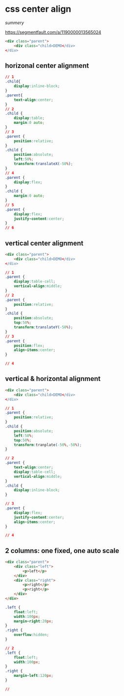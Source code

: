 # css center align
*summery*

https://segmentfault.com/a/1190000013565024
 
```html
<div class="parent">
    <div class="child>DEMO</div>
</div>
```
## horizonal center alignment

```css
// 1
.child{
    display:inline-block;
}
.parent{
    text-align:center;
}
// 2
.child {
    display:table;
    margin:0 auto;
}
// 3
.parent {
    position:relative;
}
.child {
    position:absolute;
    left:50%;
    transform:translateX(-50%);
}
// 4
.parent {
    display:flex;
}
.child {
    margin:0 auto;
}
// 5
.parent {
    display:flex;
    justify-content:center;
}
// 6

```
## vertical center alignment 
```html
<div class="parent">
    <div class="child>DEMO</div>
</div>
```
```css
// 1
.parent {
    display:table-cell;
    vertical-align:middle;
}
// 2
.parent {
    position:relative;
}
.child {
    position:absolute;
    top:50%;
    transform:translateY(-50%);
}
// 3
.parent {
    position:flex;
    align-items:center;
}

// 4

```
## vertical & horizontal alignment

```html
<div class="parent">
    <div class="child>DEMO</div>
</div>
```

```css
// 1
.parent {
    position:relative;
}
.child {
    position:absolute;
    left:50%;
    top:50%;
    transform:tranplate(-50%,-50%);
}

// 2
.parent {
    text-align:center;
    display:table-cell;
    vertical-align:middle;
}
.child {
    display:inline-block;
}

// 3
.parent {
    display:flex;
    justify-content:center;
    align-items:center;
}

// 4

```

## 2 columns: one fixed, one auto scale
```html
<div class="parent">
    <div class="left">
        <p>left</p>
    </div>
    <div class="right">
        <p>right</p>
        <p>right</p>
    </div>
</div>
```
```css
.left {
    float:left;
    width:100px;
    margin-right:20px;
}
.right {
    overflow:hidden;
}

// 2
.left {
    float:left;
    width:100px;
}
.right {
    margin-left:120px;
}

// 
 
```